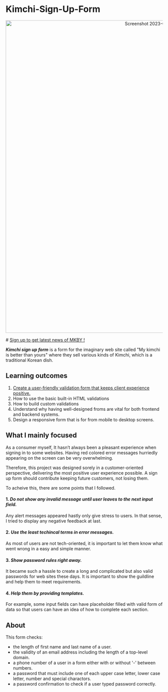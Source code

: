 # Kimchi-Sign-Up-Form
<p align="center">
<img width="1003" alt="Screenshot 2023-01-20 at 8 37 33 PM" src="https://user-images.githubusercontent.com/70323981/213753614-50f311c3-b3fe-4122-9179-7828471f1bf4.png">
</p>

\# [Sign up to get latest news of MKBY !](https://eyeri91.github.io/Kimchi-Sign-Up-Form/)
  
  
**_Kimchi sign up form_** is a form for the imaginary web site called "My kimchi is better than yours" where they sell various kinds of Kimchi, which is a traditional Korean dish.
  
  
## Learning outcomes

1. [Create a user-friendly validation form that keeps client experience positive.](#what-i-mainly-focused)
2. How to use the basic built-in HTML validations
3. How to build custom validations
4. Understand why having well-designed froms are vital for both frontend and backend systems.
5. Design a responsive form that is for from mobile to desktop screens.
  
  
## What I mainly focused

As a consumer myself, It hasn’t always been a pleasant experience when signing in to some websites. Having red colored error messages hurriedly appearing on the screen can be very overwhelming.

Therefore, this project was designed sorely in a customer-oriented perspective, delivering the most positive user experience possible. A sign up form should contribute keeping future customers, not losing them.

To acheive this, there are some points that I followed.

#### 1. *Do not show any invalid message until user leaves to the next input field.*  
Any alert messages appeared hastly only give stress to users. In that sense, I tried to display any negative feedback at last.

#### 2. *Use the least techincal terms in error messages.*  
As most of users are not tech-oriented, it is important to let them know what went wrong in a easy and simple manner.

#### 3. *Show password rules right away.*  
It became such a hassle to create a long and complicated but also valid passwords for web sites these days. It is important to show the guildline and help them to meet requirements. 

#### 4. *Help them by providing templates.*  
For example, some input fields can have placeholder filled with valid form of data so that users can have an idea of how to complete each section.
  
  
## About

This form checks:

- the length of first name and last name of a user.
- the validity of an email address including the length of a top-level domain.
- a phone number of a user in a form either with or without '-' between numbers.
- a password that must include one of each upper case letter, lower case letter, number and special charactors.
- a password confirmation to check if a user typed password correctly.
